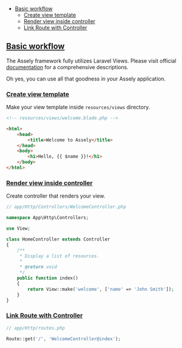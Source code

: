 - [Basic workflow](#basic-workflow)
    + [Create view template](#create-view-template)
    + [Render view inside controller](#render-view-inside-controller)
    + [Link Route with Controller](#link-route-with-controller)


<a name="basic-workflow"></a>
## [Basic workflow](#basic-workflow)

The Assely framework fully utilizes Laravel Views. Please visit official [documentation](https://laravel.com/docs/5.3/views) for a comprehensive descriptions.

Oh yes, you can use all that goodness in your Assely application.

<a name="create-view-template"></a>
### [Create view template](#create-view-template)

Make your view template inside `resources/views` directory.

```html
<!-- resources/views/welcome.blade.php -->

<html>
    <head>
        <title>Welcome to Assely</title>
    </head>
    <body>
        <h1>Hello, {{ $name }}!</h1>
    </body>
</html>
```

<a name="render-view-inside-controller"></a>
### [Render view inside controller](#render-view-inside-controller)

Create controller that renders your view.

```php
// app/Http/Controllers/WelcomeController.php

namespace App\Http\Controllers;

use View;

class HomeController extends Controller
{
    /**
     * Display a list of resources.
     *
     * @return void
     */
    public function index()
    {
        return View::make('welcome', ['name' => 'John Smith']);
    }
}
```

<a name="link-route-with-controller"></a>
### [Link Route with Controller](#link-route-with-controller)

```php
// app/Http/routes.php

Route::get('/', 'WelcomeController@index');
```


